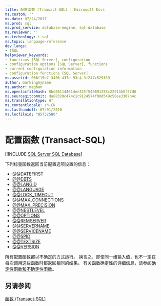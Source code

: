 ```yaml
---
title: 配置函数 (Transact-SQL) | Microsoft Docs
ms.custom: ''
ms.date: 07/24/2017
ms.prod: sql
ms.prod_service: database-engine, sql-database
ms.reviewer: ''
ms.technology: t-sql
ms.topic: language-reference
dev_langs:
- TSQL
helpviewer_keywords:
- functions [SQL Server], configuration
- configuration options [SQL Server], functions
- current configuration information
- configuration functions [SQL Server]
ms.assetid: 066f15e7-3406-437e-93c4-3f247c529169
author: markingmyname
ms.author: maghan
ms.openlocfilehash: 8bd661144614ee335f540691258c22913b5f57d0
ms.sourcegitcommit: da88320c474c1c9124574f90d549c50ee3387b4c
ms.translationtype: HT
ms.contentlocale: zh-CN
ms.lasthandoff: 07/01/2020
ms.locfileid: "85732580"
---
```

# <a name="configuration-functions-transact-sql"></a>配置函数 (Transact-SQL)
[!INCLUDE [SQL Server SQL Database](../../includes/applies-to-version/sql-asdb.md)]

下列标量函数返回当前配置选项设置的信息：
  
- [@@DATEFIRST](../../t-sql/functions/datefirst-transact-sql.md)
- [@@DBTS](../../t-sql/functions/dbts-transact-sql.md)
- [@@LANGID](../../t-sql/functions/langid-transact-sql.md)
- [@@LANGUAGE](../../t-sql/functions/language-transact-sql.md)
- [@@LOCK_TIMEOUT](../../t-sql/functions/lock-timeout-transact-sql.md)
- [@@MAX_CONNECTIONS](../../t-sql/functions/max-connections-transact-sql.md)
- [@@MAX_PRECISION](../../t-sql/functions/max-precision-transact-sql.md)
- [@@NESTLEVEL](../../t-sql/functions/nestlevel-transact-sql.md)
- [@@OPTIONS](../../t-sql/functions/options-transact-sql.md)
- [@@REMSERVER](../../t-sql/functions/remserver-transact-sql.md)
- [@@SERVERNAME](../../t-sql/functions/servername-transact-sql.md)
- [@@SERVICENAME](../../t-sql/functions/servicename-transact-sql.md)
- [@@SPID](../../t-sql/functions/spid-transact-sql.md)
- [@@TEXTSIZE](../../t-sql/functions/textsize-transact-sql.md)
- [@@VERSION](../../t-sql/functions/version-transact-sql-configuration-functions.md)

所有配置函数都以不确定的方式运行。 换言之，即使同一组输入值，也不一定在每次调用这些函数时都返回相同的结果。 有关函数确定性的详细信息，请参阅[确定性函数和不确定性函数](../../relational-databases/user-defined-functions/deterministic-and-nondeterministic-functions.md)。
  
## <a name="see-also"></a>另请参阅

[函数 (Transact-SQL)](../../t-sql/functions/functions.md)